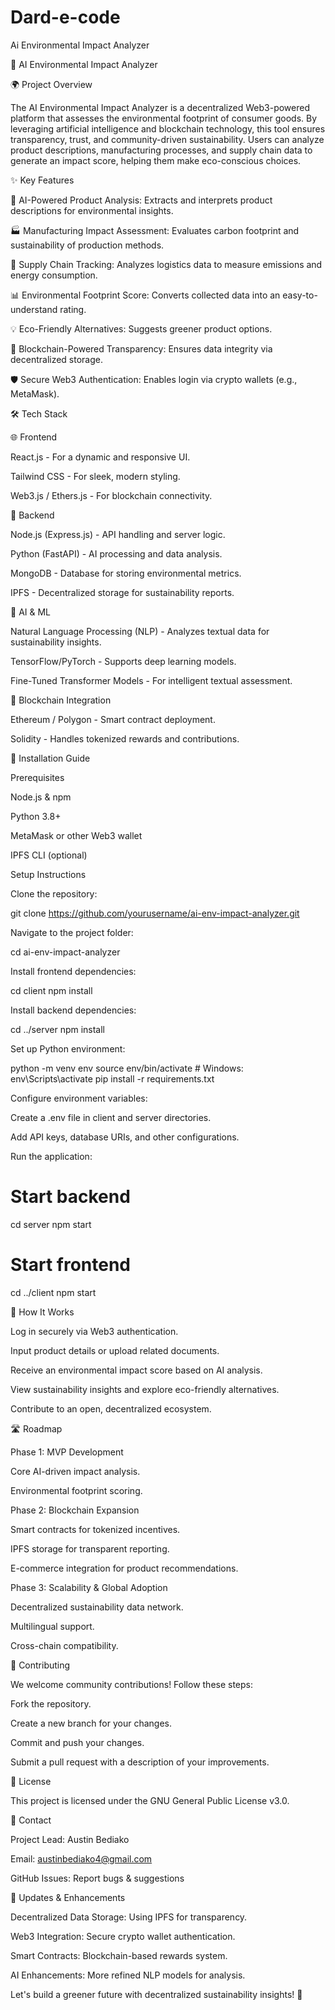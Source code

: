 # Dard-e-code
Ai Environmental Impact Analyzer



🌱 AI Environmental Impact Analyzer

🌍 Project Overview

The AI Environmental Impact Analyzer is a decentralized Web3-powered platform that assesses the environmental footprint of consumer goods. By leveraging artificial intelligence and blockchain technology, this tool ensures transparency, trust, and community-driven sustainability. Users can analyze product descriptions, manufacturing processes, and supply chain data to generate an impact score, helping them make eco-conscious choices.

✨ Key Features

🔎 AI-Powered Product Analysis: Extracts and interprets product descriptions for environmental insights.

🏭 Manufacturing Impact Assessment: Evaluates carbon footprint and sustainability of production methods.

🚛 Supply Chain Tracking: Analyzes logistics data to measure emissions and energy consumption.

📊 Environmental Footprint Score: Converts collected data into an easy-to-understand rating.

💡 Eco-Friendly Alternatives: Suggests greener product options.

🔗 Blockchain-Powered Transparency: Ensures data integrity via decentralized storage.

🛡️ Secure Web3 Authentication: Enables login via crypto wallets (e.g., MetaMask).

🛠️ Tech Stack

🌐 Frontend

React.js - For a dynamic and responsive UI.

Tailwind CSS - For sleek, modern styling.

Web3.js / Ethers.js - For blockchain connectivity.

🚀 Backend

Node.js (Express.js) - API handling and server logic.

Python (FastAPI) - AI processing and data analysis.

MongoDB - Database for storing environmental metrics.

IPFS - Decentralized storage for sustainability reports.

🤖 AI & ML

Natural Language Processing (NLP) - Analyzes textual data for sustainability insights.

TensorFlow/PyTorch - Supports deep learning models.

Fine-Tuned Transformer Models - For intelligent textual assessment.

🏦 Blockchain Integration

Ethereum / Polygon - Smart contract deployment.

Solidity - Handles tokenized rewards and contributions.

🔧 Installation Guide

Prerequisites

Node.js & npm

Python 3.8+

MetaMask or other Web3 wallet

IPFS CLI (optional)

Setup Instructions

Clone the repository:

git clone https://github.com/yourusername/ai-env-impact-analyzer.git

Navigate to the project folder:

cd ai-env-impact-analyzer

Install frontend dependencies:

cd client
npm install

Install backend dependencies:

cd ../server
npm install

Set up Python environment:

python -m venv env
source env/bin/activate  # Windows: env\Scripts\activate
pip install -r requirements.txt

Configure environment variables:

Create a .env file in client and server directories.

Add API keys, database URIs, and other configurations.

Run the application:

# Start backend
cd server
npm start

# Start frontend
cd ../client
npm start

📖 How It Works

Log in securely via Web3 authentication.

Input product details or upload related documents.

Receive an environmental impact score based on AI analysis.

View sustainability insights and explore eco-friendly alternatives.

Contribute to an open, decentralized ecosystem.

🛣️ Roadmap

Phase 1: MVP Development

Core AI-driven impact analysis.

Environmental footprint scoring.

Phase 2: Blockchain Expansion

Smart contracts for tokenized incentives.

IPFS storage for transparent reporting.

E-commerce integration for product recommendations.

Phase 3: Scalability & Global Adoption

Decentralized sustainability data network.

Multilingual support.

Cross-chain compatibility.

🤝 Contributing

We welcome community contributions! Follow these steps:

Fork the repository.

Create a new branch for your changes.

Commit and push your changes.

Submit a pull request with a description of your improvements.

📜 License

This project is licensed under the GNU General Public License v3.0.

📩 Contact

Project Lead: Austin Bediako

Email: austinbediako4@gmail.com

GitHub Issues: Report bugs & suggestions

🚀 Updates & Enhancements

Decentralized Data Storage: Using IPFS for transparency.

Web3 Integration: Secure crypto wallet authentication.

Smart Contracts: Blockchain-based rewards system.

AI Enhancements: More refined NLP models for analysis.

Let's build a greener future with decentralized sustainability insights! 🌿
